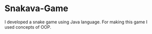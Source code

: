 # Snakava-Game
I developed a snake game using Java language. For making this game I used concepts of OOP.
